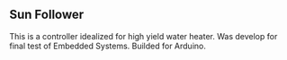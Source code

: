 ## Sun Follower
This is a controller idealized for high yield water heater. Was develop for final test of Embedded Systems. Builded for Arduino.